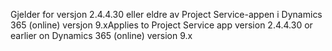 <span data-ttu-id="79912-101">Gjelder for versjon 2.4.4.30 eller eldre av Project Service-appen i Dynamics 365 (online) versjon 9.x</span><span class="sxs-lookup"><span data-stu-id="79912-101">Applies to Project Service app version 2.4.4.30 or earlier on Dynamics 365 (online) version 9.x</span></span>
